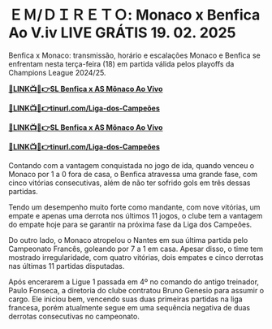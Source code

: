 # ＥＭ/ＤＩＲＥＴＯ: Monaco x Benfica Ao V.iv LIVE GRÁTIS 19. 02. 2025

Benfica x Monaco: transmissão, horário e escalações Monaco e Benfica se enfrentam nesta terça-feira (18) em partida válida pelos playoffs da Champions League 2024/25.

**[🔴LINK📺📱👉SL Benfica x AS Mônaco Ao Vivo](https://tinyurl.com/4dwhr6d4)**

**[🔴LINK📺📱👉tinurl.com/Liga-dos-Campeões](https://tinyurl.com/4dwhr6d4)**

**[🔴LINK📺📱👉SL Benfica x AS Mônaco Ao Vivo](https://tinyurl.com/4dwhr6d4)**

**[🔴LINK📺📱👉tinurl.com/Liga-dos-Campeões](https://tinyurl.com/4dwhr6d4)**

Contando com a vantagem conquistada no jogo de ida, quando venceu o Monaco por 1 a 0 fora de casa, o Benfica atravessa uma grande fase, com cinco vitórias consecutivas, além de não ter sofrido gols em três dessas partidas.

Tendo um desempenho muito forte como mandante, com nove vitórias, um empate e apenas uma derrota nos últimos 11 jogos, o clube tem a vantagem do empate hoje para se garantir na próxima fase da Liga dos Campeões.

Do outro lado, o Monaco atropelou o Nantes em sua última partida pelo Campeonato Francês, goleando por 7 a 1 em casa. Apesar disso, o time tem mostrado irregularidade, com quatro vitórias, dois empates e cinco derrotas nas últimas 11 partidas disputadas.

Após encerarem a Ligue 1 passada em 4º no comando do antigo treinador, Paulo Fonseca, a diretoria do clube contratou Bruno Genesio para assumir o cargo. Ele iniciou bem, vencendo suas duas primeiras partidas na liga francesa, porém atualmente segue em uma sequência negativa de duas derrotas consecutivas no campeonato.
